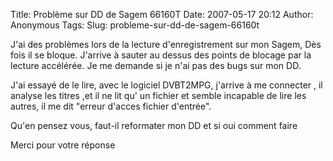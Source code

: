 Title: Problème sur DD de Sagem 66160T
Date: 2007-05-17 20:12
Author: Anonymous
Tags: 
Slug: probleme-sur-dd-de-sagem-66160t

J'ai des problèmes lors de la lecture d'enregistrement sur mon Sagem,
Dès fois il se bloque. J'arrive à sauter au dessus des points de blocage
par la lecture accélérée. Je me demande si je n'ai pas des bugs sur mon
DD.  

J'ai essayé de le lire, avec le logiciel DVBT2MPG, j'arrive à me
connecter , il analyse les titres ,et il ne lit qu' un fichier et semble
incapable de lire les autres, il me dit "erreur d'acces fichier
d'entrée".  

Qu'en pensez vous, faut-il reformater mon DD et si oui comment faire

Merci pour votre réponse

